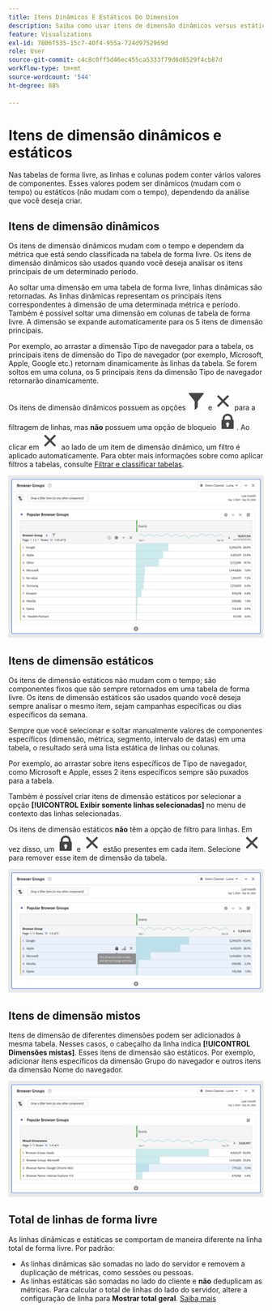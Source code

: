 ```yaml
---
title: Itens Dinâmicos E Estáticos Do Dimension
description: Saiba como usar itens de dimensão dinâmicos versus estáticos em tabelas de forma livre no Analysis Workspace.
feature: Visualizations
exl-id: 7806f535-15c7-40f4-955a-724d9752969d
role: User
source-git-commit: c4c8c0ff5d46ec455ca5333f79d6d8529f4cb87d
workflow-type: tm+mt
source-wordcount: '544'
ht-degree: 88%

---
```


# Itens de dimensão dinâmicos e estáticos

Nas tabelas de forma livre, as linhas e colunas podem conter vários valores de componentes. Esses valores podem ser dinâmicos (mudam com o tempo) ou estáticos (não mudam com o tempo), dependendo da análise que você deseja criar.

## Itens de dimensão dinâmicos

Os itens de dimensão dinâmicos mudam com o tempo e dependem da métrica que está sendo classificada na tabela de forma livre. Os itens de dimensão dinâmicos são usados quando você deseja analisar os itens principais de um determinado período.

Ao soltar uma dimensão em uma tabela de forma livre, linhas dinâmicas são retornadas. As linhas dinâmicas representam os principais itens correspondentes à dimensão de uma determinada métrica e período. Também é possível soltar uma dimensão em colunas de tabela de forma livre. A dimensão se expande automaticamente para os 5 itens de dimensão principais.

Por exemplo, ao arrastar a dimensão Tipo de navegador para a tabela, os principais itens de dimensão do Tipo de navegador (por exemplo, Microsoft, Apple, Google etc.) retornam dinamicamente às linhas da tabela. Se forem soltos em uma coluna, os 5 principais itens da dimensão Tipo de navegador retornarão dinamicamente.

Os itens de dimensão dinâmicos possuem as opções ![Filtro](/help/assets/icons/Filter.svg) e ![Fechar](/help/assets/icons/Close.svg) para a filtragem de linhas, mas **não** possuem uma opção de bloqueio ![LockClosed](/help/assets/icons/LockClosed.svg). <!--do they have the lock icon? --> Ao clicar em ![Fechar](/help/assets/icons/Close.svg) ao lado de um item de dimensão dinâmico, um filtro é aplicado automaticamente. Para obter mais informações sobre como aplicar filtros a tabelas, consulte [Filtrar e classificar tabelas](/help/analysis-workspace/visualizations/freeform-table/filter-and-sort.md).


![Uma tabela de forma livre com destaque para o ícone de filtro.](assets/dynamic-items.png)

## Itens de dimensão estáticos

Os itens de dimensão estáticos não mudam com o tempo; são componentes fixos que são sempre retornados em uma tabela de forma livre. Os itens de dimensão estáticos são usados quando você deseja sempre analisar o mesmo item, sejam campanhas específicas ou dias específicos da semana.

Sempre que você selecionar e soltar manualmente valores de componentes específicos (dimensão, métrica, segmento, intervalo de datas) em uma tabela, o resultado será uma lista estática de linhas ou colunas.

Por exemplo, ao arrastar sobre itens específicos de Tipo de navegador, como Microsoft e Apple, esses 2 itens específicos sempre são puxados para a tabela.

Também é possível criar itens de dimensão estáticos por selecionar a opção **[!UICONTROL Exibir somente linhas selecionadas]** no menu de contexto das linhas selecionadas.

Os itens de dimensão estáticos **não** têm a opção de filtro para linhas. Em vez disso, um ![LockClosed](/help/assets/icons/LockClosed.svg) e ![Fechar](/help/assets/icons/Close.svg) estão presentes em cada item. Selecione ![Fechar](/help/assets/icons/Close.svg) para remover esse item de dimensão da tabela.

![Uma tabela de forma livre exibindo o Tipo de navegador e a linha Microsoft com uma observação sobre o ícone de bloqueio: este item de dimensão é estático e não será alterado com o tempo.](assets/static-items.png)

## Itens de dimensão mistos

Itens de dimensão de diferentes dimensões podem ser adicionados à mesma tabela. Nesses casos, o cabeçalho da linha indica **[!UICONTROL Dimensões mistas]**. Esses itens de dimensão são estáticos. Por exemplo, adicionar itens específicos da dimensão Grupo do navegador e outros itens da dimensão Nome do navegador.

![Uma tabela de forma livre com destaque para a coluna Dimensões mistas.](assets/mixed-dimensions.png)

## Total de linhas de forma livre

As linhas dinâmicas e estáticas se comportam de maneira diferente na linha total de forma livre. Por padrão:

* As linhas dinâmicas são somadas no lado do servidor e removem a duplicação de métricas, como sessões ou pessoas.
* As linhas estáticas são somadas no lado do cliente e **não** deduplicam as métricas. Para calcular o total de linhas do lado do servidor, altere a configuração de linha para **Mostrar total geral**. [Saiba mais](/help/analysis-workspace/visualizations/freeform-table/workspace-totals.md)
